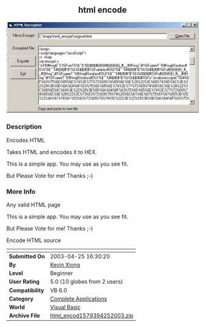 ﻿<div align="center">

## html encode

<img src="PIC20034251643271021.jpg">
</div>

### Description

Encodes HTML

Takes HTML and encodes it to HEX.

This is a simple app. You may use as you see fit.

But Please Vote for me! Thanks ;-)
 
### More Info
 
Any valid HTML page

This is a simple app. You may use as you see fit.

But Please Vote for me! Thanks ;-)

Encode HTML source


<span>             |<span>
---                |---
**Submitted On**   |2003-04-25 16:30:20
**By**             |[Kevin Xiong](https://github.com/Planet-Source-Code/PSCIndex/blob/master/ByAuthor/kevin-xiong.md)
**Level**          |Beginner
**User Rating**    |5.0 (10 globes from 2 users)
**Compatibility**  |VB 6\.0
**Category**       |[Complete Applications](https://github.com/Planet-Source-Code/PSCIndex/blob/master/ByCategory/complete-applications__1-27.md)
**World**          |[Visual Basic](https://github.com/Planet-Source-Code/PSCIndex/blob/master/ByWorld/visual-basic.md)
**Archive File**   |[html\_encod1579394252003\.zip](https://github.com/Planet-Source-Code/kevin-xiong-html-encode__1-45034/archive/master.zip)








